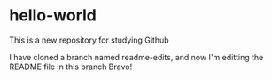 # hello-world
This is a new repository for studying Github

I have cloned a branch named readme-edits, and now I'm editting the README file in this branch
Bravo!
